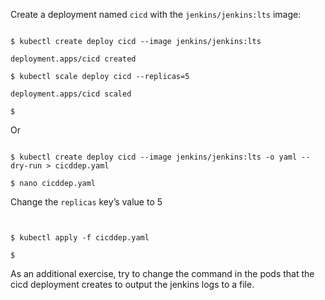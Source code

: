 <!-- CKA Self-Study Mod 2 -->

Create a deployment named <code>cicd</code> with the <code>jenkins/jenkins:lts</code> image:
<pre class="wp-block-code"><code>
$ kubectl create deploy cicd --image jenkins/jenkins:lts

deployment.apps/cicd created

$ kubectl scale deploy cicd --replicas=5

deployment.apps/cicd scaled

$
</code></pre>

Or

<pre class="wp-block-code"><code>
$ kubectl create deploy cicd --image jenkins/jenkins:lts -o yaml --dry-run > cicddep.yaml

$ nano cicddep.yaml
</code></pre>

Change the <code>replicas</code> key’s value to 5

<pre class="wp-block-code"><code>

$ kubectl apply -f cicddep.yaml

$
</code></pre>


As an additional exercise, try to change the command in the pods that the cicd deployment creates to output the jenkins logs to a file.

